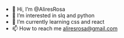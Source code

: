 - 👋 Hi, I’m @AliresRosa
- 👀 I’m interested in slq and python 
- 🌱 I’m currently learning css and react
- 📫 How to reach me aliresrosa@gmail.com

<!---
DomeniqueRosa/DomeniqueRosa is a ✨ special ✨ repository because its `README.md` (this file) appears on your GitHub profile.
You can click the Preview link to take a look at your changes.
--->
